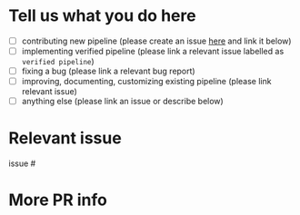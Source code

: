 # Tell us what you do here

- [ ] contributing new pipeline (please create an issue [here]() and link it below)
- [ ] implementing verified pipeline (please link a relevant issue labelled as `verified pipeline`)
- [ ] fixing a bug (please link a relevant bug report)
- [ ] improving, documenting, customizing existing pipeline (please link relevant issue)
- [ ] anything else (please link an issue or describe below)

# Relevant issue

issue #

# More PR info
